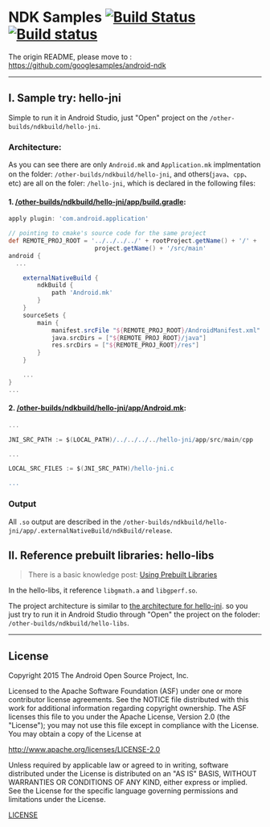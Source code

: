 NDK Samples [![Build Status](https://travis-ci.org/googlesamples/android-ndk.svg?branch=master)](https://travis-ci.org/googlesamples/android-ndk) [![Build status](https://ci.appveyor.com/api/projects/status/48tbtqwg4heytmnq?svg=true)](https://ci.appveyor.com/project/proppy/android-ndk)
===========

The origin README, please move to : https://github.com/googlesamples/android-ndk

---

## I. Sample try: hello-jni

Simple to run it in Android Studio, just "Open" project on the  `/other-builds/ndkbuild/hello-jni`.

### Architecture:

As you can see there are only `Android.mk` and `Application.mk` implmentation on the folder: `/other-builds/ndkbuild/hello-jni`, and others(`java`、`cpp`、etc) are all on the foler: `/hello-jni`, which is declared in the following files:

#### 1. [/other-builds/ndkbuild/hello-jni/app/build.gradle](https://github.com/Jacksgong/android-ndk/blob/master/other-builds/ndkbuild/hello-jni/app/build.gradle):

```groovy
apply plugin: 'com.android.application'

// pointing to cmake's source code for the same project
def REMOTE_PROJ_ROOT = '../../../../' + rootProject.getName() + '/' +
                        project.getName() + '/src/main'
android {
  ...

    externalNativeBuild {
        ndkBuild {
            path 'Android.mk'
        }
    }
    sourceSets {
        main {
            manifest.srcFile "${REMOTE_PROJ_ROOT}/AndroidManifest.xml"
            java.srcDirs = ["${REMOTE_PROJ_ROOT}/java"]
            res.srcDirs = ["${REMOTE_PROJ_ROOT}/res"]
        }
    }

    ...
}
...

```

#### 2. [/other-builds/ndkbuild/hello-jni/app/Android.mk](https://github.com/Jacksgong/android-ndk/blob/master/other-builds/ndkbuild/hello-jni/app/Android.mk):

```groovy
...

JNI_SRC_PATH := $(LOCAL_PATH)/../../../../hello-jni/app/src/main/cpp

...

LOCAL_SRC_FILES := $(JNI_SRC_PATH)/hello-jni.c

...
```

### Output

All `.so` output are described in the `/other-builds/ndkbuild/hello-jni/app/.externalNativeBuild/ndkBuild/release`.

## II. Reference prebuilt libraries: hello-libs

> There is a basic knowledge post: [Using Prebuilt Libraries](https://developer.android.com/ndk/guides/prebuilts.html)

In the hello-libs, it reference `libgmath.a` and `libgperf.so`.

The project architecture is similar to [the architecture for hello-jni](https://github.com/Jacksgong/android-ndk#i-sample-try-hello-jni). so you just try to run it in Android Studio through "Open" the project on the foloder:  `/other-builds/ndkbuild/hello-libs`.

---

## License

Copyright 2015 The Android Open Source Project, Inc.

Licensed to the Apache Software Foundation (ASF) under one or more contributor
license agreements.  See the NOTICE file distributed with this work for
additional information regarding copyright ownership.  The ASF licenses this
file to you under the Apache License, Version 2.0 (the "License"); you may not
use this file except in compliance with the License.  You may obtain a copy of
the License at

http://www.apache.org/licenses/LICENSE-2.0

Unless required by applicable law or agreed to in writing, software
distributed under the License is distributed on an "AS IS" BASIS, WITHOUT
WARRANTIES OR CONDITIONS OF ANY KIND, either express or implied.  See the
License for the specific language governing permissions and limitations under
the License.

[LICENSE](LICENSE)

[0]: https://developer.android.com/ndk
